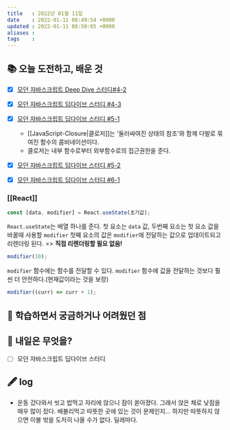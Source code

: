 ```yaml
---
title   : 2022년 01월 11일 
date    : 2022-01-11 08:49:54 +0900
updated : 2022-01-11 08:50:05 +0900
aliases : 
tags    : 
---
```

## 📚 오늘 도전하고, 배운 것
- [x] [모던 자바스크립트 Deep Dive 스터디#4-2](https://youtu.be/IBUSatGNUzs)
- [x] [모던 자바스크립트 딥다이브 스터디 #4-3](https://youtu.be/V73Nvyd5gK0)
- [x] [모던 자바스크립트 딥다이브 스터디 #5-1](https://youtu.be/pTVbFD5kpOI)
	- [[JavaScript-Closure|클로저]]는 '둘러싸여진 상태의 참조'와 함께 다발로 묶여진 함수의 콤비네이션이다.
	- 클로저는 내부 함수로부터 외부함수로의 접근권한을 준다.   
- [x] [모던 자바스크립트 딥다이브 스터디 #5-2](https://youtu.be/QImQUt-FDKE)
- [x] [모던 자바스크립트 딥다이브 스터디 #6-1](https://youtu.be/eeDbljgvCxg)


### [[React]]
```javascript
const [data, modifier] = React.useState(초기값);
```
 `React.useState`는 배열 하나를 준다. 첫 요소는 `data` 값, 두번째 요소는 첫 요소 값을 바꿀때 사용할 `modifier`
첫째 요소의 값은 `modifier`에 전달하는 값으로 업데이트되고 리렌더링 된다. => **직접 리렌더링할 필요 없음!**
```javascript
modifier(10);
```

`modifier` 함수에는 함수를 전달할 수 있다.  `modifier` 함수에 값을 전달하는 것보다 훨씬 더 안전하다.(현재값이라는 것을 보장)
```javascript
modifier((curr) => curr + 1);
```

## 🤔 학습하면서 궁금하거나 어려웠던 점 

## 🌅 내일은 무엇을?
- [ ] 모던 자바스크립트 딥다이브 스터디

## 🖋 log
- 운동 갔다와서 씻고 밥먹고 자리에 앉으니 잠이 쏟아졌다. 그래서 앉은 채로 낮잠을 매우 많이 잤다. 배불리먹고 따뜻한 곳에 있는 것이 문제인지... 하지만 따뜻하지 않으면 이불 밖을 도저히 나올 수가 없다. 딜레마다. 

